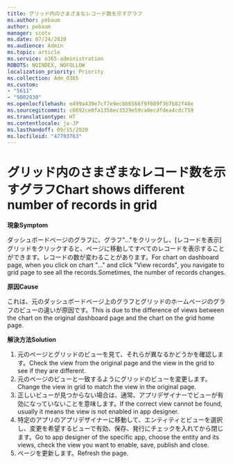 ```yaml
---
title: グリッド内のさまざまなレコード数を示すグラフ
ms.author: pebaum
author: pebaum
manager: scotv
ms.date: 07/24/2020
ms.audience: Admin
ms.topic: article
ms.service: o365-administration
ROBOTS: NOINDEX, NOFOLLOW
localization_priority: Priority
ms.collection: Adm_O365
ms.custom:
- "5611"
- "9002930"
ms.openlocfilehash: e499a439e7cf7e9ecbb6566f9f089f3b7b82f48e
ms.sourcegitcommit: c6692ce0fa1358ec3529e59ca0ecdfdea4cdc759
ms.translationtype: HT
ms.contentlocale: ja-JP
ms.lasthandoff: 09/15/2020
ms.locfileid: "47793763"
---
```

# <a name="chart-shows-different-number-of-records-in-grid"></a><span data-ttu-id="f6b51-102">グリッド内のさまざまなレコード数を示すグラフ</span><span class="sxs-lookup"><span data-stu-id="f6b51-102">Chart shows different number of records in grid</span></span>

<span data-ttu-id="f6b51-103">**現象**</span><span class="sxs-lookup"><span data-stu-id="f6b51-103">**Symptom**</span></span>

<span data-ttu-id="f6b51-104">ダッシュボードページのグラフに、グラフ"..."をクリックし、[レコードを表示]グリッドをクリックすると、ページに移動してすべてのレコードを表示することができます。レコードの数が変わることがあります。</span><span class="sxs-lookup"><span data-stu-id="f6b51-104">For chart on dashboard page, when you click on chart "…" and click "View records", you navigate to grid page to see all the records.Sometimes, the number of records changes.</span></span>

<span data-ttu-id="f6b51-105">**原因**</span><span class="sxs-lookup"><span data-stu-id="f6b51-105">**Cause**</span></span>

<span data-ttu-id="f6b51-106">これは、元のダッシュボードページ上のグラフとグリッドのホームページのグラフのビューの違いが原因です。</span><span class="sxs-lookup"><span data-stu-id="f6b51-106">This is due to the difference of views between the chart on the original dashboard page and the chart on the grid home page.</span></span>  

<span data-ttu-id="f6b51-107">**解決方法**</span><span class="sxs-lookup"><span data-stu-id="f6b51-107">**Solution**</span></span>

1. <span data-ttu-id="f6b51-108">元のページとグリッドのビューを見て、それらが異なるかどうかを確認します。</span><span class="sxs-lookup"><span data-stu-id="f6b51-108">Check the view from the original page and the view in the grid to see if they are different.</span></span>
2. <span data-ttu-id="f6b51-109">元のページのビューと一致するようにグリッドのビューを変更します。</span><span class="sxs-lookup"><span data-stu-id="f6b51-109">Change the view in grid to match the view in the original page.</span></span>
3. <span data-ttu-id="f6b51-110">正しいビューが見つからない場合は、通常、アプリデザイナーでビューが有効になっていないことを意味します。</span><span class="sxs-lookup"><span data-stu-id="f6b51-110">If the correct view cannot be found, usually it means the view is not enabled in app designer.</span></span>
4. <span data-ttu-id="f6b51-111">特定のアプリのアプリデザイナーに移動して、エンティティとビューを選択し、変更を希望するビューで有効、保存、発行にチェックを入れてから閉じます。</span><span class="sxs-lookup"><span data-stu-id="f6b51-111">Go to app designer of the specific app, choose the entity and its views, check the view you want to enable, save, publish and close.</span></span>
5. <span data-ttu-id="f6b51-112">ページを更新します。</span><span class="sxs-lookup"><span data-stu-id="f6b51-112">Refresh the page.</span></span>